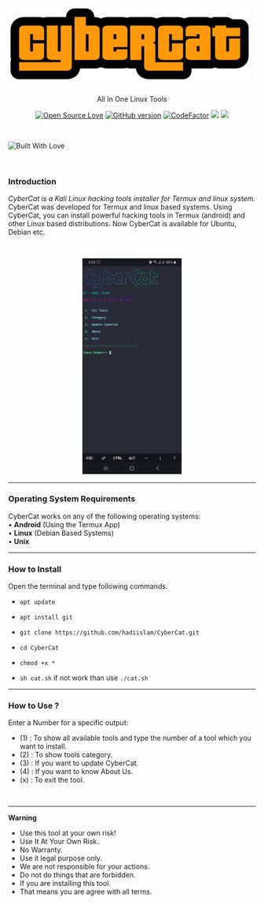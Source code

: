 <p align="center">
  <img src="asset/logo.png">  
</p>

<p align="center">
      All In One Linux Tools
</p>

<p align="center">
  <a href="https://github.com/darksecdevelopers"><img title="Open Source Love" src="https://badges.frapsoft.com/os/v2/open-source.png?v=103" ></a>
  <a href="https://github.com/DarkSecDevelopers/HiddenEye/releases"><img title="GitHub version" src="https://d25lcipzij17d.cloudfront.net/badge.svg?id=gh&type=6&v=2.0.0&x2=0" ></a>  
  <a href="https://www.codefactor.io/repository/github/darksecdevelopers/hiddeneye"><img src="https://www.codefactor.io/repository/github/darksecdevelopers/hiddeneye/badge" alt="CodeFactor" /></a>
  <a href="https://www.codacy.com/manual/DarkSecDevelopers/HiddenEye?utm_source=github.com&amp;utm_medium=referral&amp;utm_content=DarkSecDevelopers/HiddenEye&amp;utm_campaign=Badge_Grade"><img src="https://api.codacy.com/project/badge/Grade/af9fadca3cfc4de19232d0840988e121"/></a>
  <a href="https://app.fossa.com/projects/git%2Bgithub.com%2FDarkSecDevelopers%2FHiddenEye?ref=badge_shield" alt="FOSSA Status"><img src="https://app.fossa.com/api/projects/git%2Bgithub.com%2FDarkSecDevelopers%2FHiddenEye.svg?type=shield"/></a>
</p>
<br>

<p align="centre">
  <a><img title="Built With Love" src="https://forthebadge.com/images/badges/built-with-love.svg" ></a>
 </p>
<br>

### Introduction

*CyberCat is a Kali Linux hacking tools installer for Termux and linux system.*
CyberCat was developed for Termux and linux based systems. Using CyberCat, you can install powerful hacking tools in Termux (android) and other Linux based distributions. Now CyberCat is available for Ubuntu, Debian etc.

<br>
<p align="center">
<img width="40%" src="asset/cat.png"/>
</p>

------------------------------------------------------------------------

### Operating System Requirements

CyberCat works on any of the following operating systems:<br>
• **Android** (Using the Termux App) <br>
• **Linux** (Debian Based Systems) <br>
• **Unix**

------------------------------------------------------------------------

### How to Install

Open the terminal and type following commands.

* `apt update`

* `apt install git`

* `git clone https://github.com/hadiislam/CyberCat.git`

* `cd CyberCat`

* `chmod +x *`

* `sh cat.sh` if not work than use `./cat.sh`

------------------------------------------------------------------------

### How to Use ?

Enter a Number for a specific output:
- (1) : To show all available tools and type the number of a tool which you want to install.
- (2) : To show tools category.
- (3) : If you want to update CyberCat.
- (4) : If you want to know About Us.
- (x) : To exit the tool.

<br/>


------------------------------------------------------------------------

**Warning**

- Use this tool at your own risk!
- Use It At Your Own Risk.
- No Warranty.
- Use it legal purpose only.
- We are not responsible for your actions.
- Do not do things that are forbidden.
- If you are installing this tool.
- That means you are agree with all terms.
